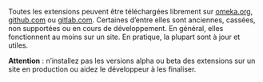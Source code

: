  Toutes les extensions peuvent être téléchargées librement sur [omeka.org](https://omeka.org), [github.com](https://github.com) ou [gitlab.com](https://gitlab.com). Certaines d’entre elles sont anciennes, cassées, non supportées ou en cours de développement. En général, elles fonctionnent au moins sur un site. En pratique, la plupart sont à jour et utiles.

 __Attention__ : n’installez pas les versions alpha ou beta des extensions sur un site en production ou aidez le développeur à les finaliser.
